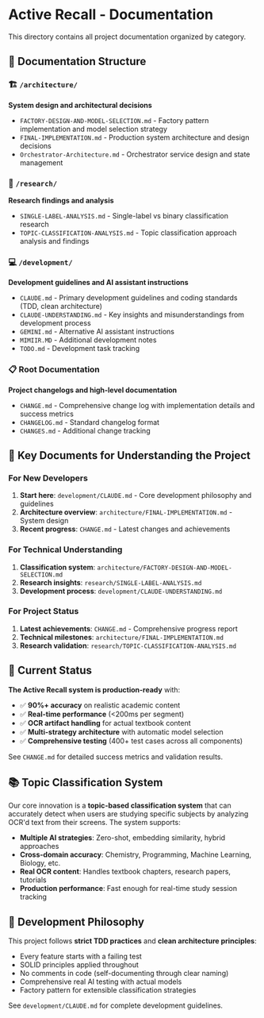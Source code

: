 # Active Recall - Documentation

This directory contains all project documentation organized by category.

## 📁 Documentation Structure

### 🏗️ `/architecture/`
**System design and architectural decisions**
- `FACTORY-DESIGN-AND-MODEL-SELECTION.md` - Factory pattern implementation and model selection strategy
- `FINAL-IMPLEMENTATION.md` - Production system architecture and design decisions
- `Orchestrator-Architecture.md` - Orchestrator service design and state management

### 🔬 `/research/`
**Research findings and analysis**
- `SINGLE-LABEL-ANALYSIS.md` - Single-label vs binary classification research
- `TOPIC-CLASSIFICATION-ANALYSIS.md` - Topic classification approach analysis and findings

### 💻 `/development/`
**Development guidelines and AI assistant instructions**
- `CLAUDE.md` - Primary development guidelines and coding standards (TDD, clean architecture)
- `CLAUDE-UNDERSTANDING.md` - Key insights and misunderstandings from development process
- `GEMINI.md` - Alternative AI assistant instructions
- `MIMIIR.MD` - Additional development notes
- `TODO.md` - Development task tracking

### 📋 **Root Documentation**
**Project changelogs and high-level documentation**
- `CHANGE.md` - Comprehensive change log with implementation details and success metrics
- `CHANGELOG.md` - Standard changelog format
- `CHANGES.md` - Additional change tracking

## 🎯 Key Documents for Understanding the Project

### For New Developers
1. **Start here**: `development/CLAUDE.md` - Core development philosophy and guidelines
2. **Architecture overview**: `architecture/FINAL-IMPLEMENTATION.md` - System design
3. **Recent progress**: `CHANGE.md` - Latest changes and achievements

### For Technical Understanding
1. **Classification system**: `architecture/FACTORY-DESIGN-AND-MODEL-SELECTION.md`
2. **Research insights**: `research/SINGLE-LABEL-ANALYSIS.md`
3. **Development process**: `development/CLAUDE-UNDERSTANDING.md`

### For Project Status
1. **Latest achievements**: `CHANGE.md` - Comprehensive progress report
2. **Technical milestones**: `architecture/FINAL-IMPLEMENTATION.md`
3. **Research validation**: `research/TOPIC-CLASSIFICATION-ANALYSIS.md`

## 🚀 Current Status

**The Active Recall system is production-ready** with:
- ✅ **90%+ accuracy** on realistic academic content
- ✅ **Real-time performance** (<200ms per segment)
- ✅ **OCR artifact handling** for actual textbook content
- ✅ **Multi-strategy architecture** with automatic model selection
- ✅ **Comprehensive testing** (400+ test cases across all components)

See `CHANGE.md` for detailed success metrics and validation results.

## 📚 Topic Classification System

Our core innovation is a **topic-based classification system** that can accurately detect when users are studying specific subjects by analyzing OCR'd text from their screens. The system supports:

- **Multiple AI strategies**: Zero-shot, embedding similarity, hybrid approaches
- **Cross-domain accuracy**: Chemistry, Programming, Machine Learning, Biology, etc.
- **Real OCR content**: Handles textbook chapters, research papers, tutorials
- **Production performance**: Fast enough for real-time study session tracking

## 🔄 Development Philosophy

This project follows **strict TDD practices** and **clean architecture principles**:
- Every feature starts with a failing test
- SOLID principles applied throughout
- No comments in code (self-documenting through clear naming)
- Comprehensive real AI testing with actual models
- Factory pattern for extensible classification strategies

See `development/CLAUDE.md` for complete development guidelines.